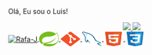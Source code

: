 Olá, Eu sou o Luis!


  <div align="center">
    <a href="https://github.com/vengaa">
    <img height="180em" src="https://github-readme-stats.vercel.app/api?username=vengaa&show_icons=true&theme=transparent"/>
    <img height="180em" src="https://github-readme-stats.vercel.app/api/top-langs/?username=vengaa&layout=compact&theme=transparent"/>
  </div>

<div>
  <img align="center" alt="Rafa-J" height="30" width="40" src="https://raw.githubusercontent.com/Lechinovski/devicon/1119b9f84c0290e0f0b38982099a2bd027a48bf1/icons/java/java-original.svg">
  <img align="center" alt="Rafa-Js" height="30" width="40" src="https://raw.githubusercontent.com/devicons/devicon/master/icons/spring/spring-original.svg">
    <img align="center" alt="Rafa-Js" height="30" width="40" src="https://raw.githubusercontent.com/devicons/devicon/master/icons/git/git-original.svg">
    <img align="center" alt="Rafa-Js" height="30" width="40" src="https://raw.githubusercontent.com/devicons/devicon/master/icons/mysql/mysql-original.svg">
  <img align="center" alt="Rafa-HTML" height="30" width="40" src="https://raw.githubusercontent.com/devicons/devicon/master/icons/html5/html5-original.svg">
  <img align="center" alt="Rafa-CSS" height="30" width="40" src="https://raw.githubusercontent.com/devicons/devicon/master/icons/css3/css3-original.svg">
</div>

